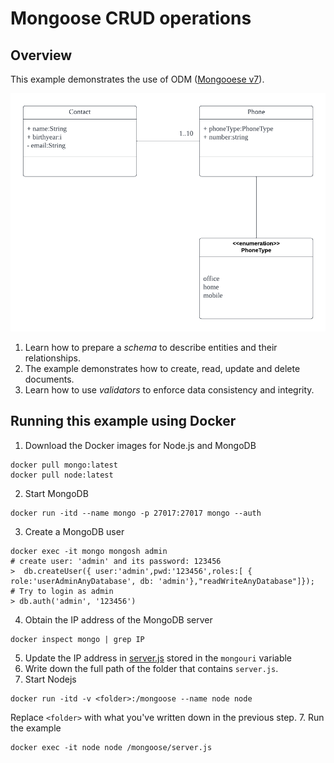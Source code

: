 # Mongoose CRUD operations
## Overview
This example demonstrates the use of ODM ([Mongooese v7](https://mongoosejs.com)).



![Contacts](Contact.png)



1. Learn how to prepare a *schema* to describe entities and their relationships.
1. The example demonstrates how to create, read, update and delete documents.
1. Learn how to use *validators* to enforce data consistency and integrity.

## Running this example using Docker
1. Download the Docker images for Node.js and MongoDB
```
docker pull mongo:latest
docker pull node:latest
```
2. Start MongoDB
```
docker run -itd --name mongo -p 27017:27017 mongo --auth
```
3. Create a MongoDB user
```
docker exec -it mongo mongosh admin
# create user: 'admin' and its password: 123456
>  db.createUser({ user:'admin',pwd:'123456',roles:[ { role:'userAdminAnyDatabase', db: 'admin'},"readWriteAnyDatabase"]});
# Try to login as admin
> db.auth('admin', '123456')
```
4. Obtain the IP address of the MongoDB server
```
docker inspect mongo | grep IP
```
5. Update the IP address in [server.js](./server.js) stored in the `mongouri` variable
6. Write down the full path of the folder that contains `server.js`.
7. Start Nodejs
```
docker run -itd -v <folder>:/mongoose --name node node
```
Replace `<folder>` with what you've written down in the previous step.
7. Run the example
```
docker exec -it node node /mongoose/server.js
```